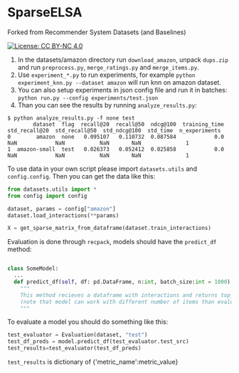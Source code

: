 # SparseELSA

Forked from Recommender System Datasets (and Baselines) 

[![License: CC BY-NC 4.0](https://img.shields.io/badge/License-CC_BY--NC_4.0-lightgrey.svg)](https://creativecommons.org/licenses/by-nc/4.0/)

1. In the datasets/amazon directory run `download_amazon`, unpack `dups.zip` and run `preprocess.py`, `merge_ratings.py` and `merge_items.py`.
2. Use `experiment_*.py` to run experiments, for example `python experiment_knn.py --dataset amazon` will run knn on amazon dataset.
3. You can also setup experiments in json config file and run it in batches: `python run.py --config experiments/test.json`
4. Than you can see the results by running `analyze_results.py`:

```
$ python analyze_results.py -f none test
        dataset  flag  recall@20  recall@50  ndcg@100  training_time  std_recall@20  std_recall@50  std_ndcg@100  std_time  n_experiments
0        amazon  none   0.095107   0.110732  0.087584            0.0            NaN            NaN           NaN       NaN              1
1  amazon-small  test   0.026373   0.052412  0.025858            0.0            NaN            NaN           NaN       NaN              1
```

To use data in your own script please import `datasets.utils` and `config.config`. Then you can get the data like this:

```python
from datasets.utils import *
from config import config

dataset, params = config["amazon"]
dataset.load_interactions(**params)

X = get_sparse_matrix_from_dataframe(dataset.train_interactions)
```

Evaluation is done through `recpack`, models should have the `predict_df` method:

```python

class SomeModel:
  ...
  def predict_df(self, df: pd.DataFrame, n:int, batch_size:int = 1000):
    """
    This method recieves a dataframe with interactions and returns top_n predictions for every user as a dataframe
    (note that model can work with different number of items than evaluator)
    """
```

To evaluate a model you should do something like this:

```python
test_evaluator = Evaluation(dataset, "test")
test_df_preds = model.predict_df(test_evaluator.test_src)
test_results=test_evaluator(test_df_preds)
```

`test_results` is dictionary of {'metric_name':metric_value}




  
